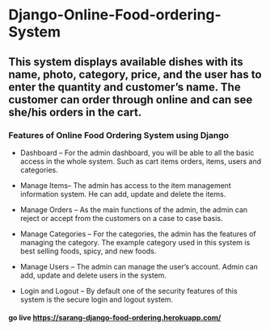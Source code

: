 # Django-Online-Food-ordering-System
## This system displays available dishes with its name, photo, category, price, and the user has to enter the quantity and customer’s name. The customer can order through online and can see she/his orders in the cart.

### Features of Online Food Ordering System using Django

* Dashboard – For the admin dashboard, you will be able to all the basic access in the whole system. Such as cart items orders, items, users and categories.

* Manage Items– The admin has access to the item management information system. He can add, update and delete the items.

* Manage Orders – As the main functions of the admin, the admin can reject or accept from the customers on a case to case basis.

* Manage Categories – For the categories, the admin has the features of managing the category. The example category used in this system is best selling foods, spicy, and new  foods.

* Manage Users – The admin can manage the user’s account. Admin can add, update and delete users in the system.

* Login and Logout – By default one of the security features of this system is the secure login and logout system.

#### go live https://sarang-django-food-ordering.herokuapp.com/
